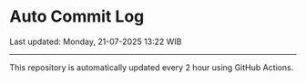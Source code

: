 # Auto Commit Log

Last updated: Monday, 21-07-2025 13:22 WIB

---

This repository is automatically updated every 2 hour using GitHub Actions.
